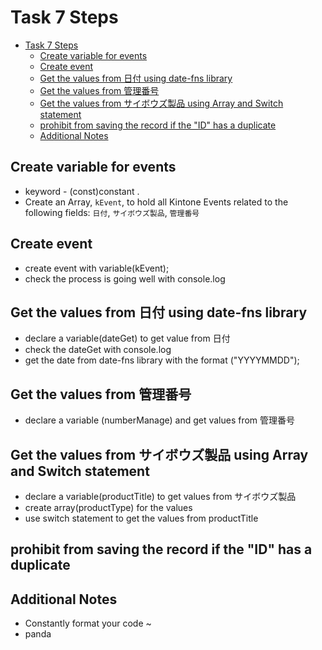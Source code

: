 # Task 7 Steps

- [Task 7 Steps](#task-7-steps)
  - [Create variable for events](#create-variable-for-events)
  - [Create event](#create-event)
  - [Get the values from 日付 using date-fns library](#get-the-values-from-日付-using-date-fns-library)
  - [Get the values from 管理番号](#get-the-values-from-管理番号)
  - [Get the values from サイボウズ製品 using Array and Switch statement](#get-the-values-from-サイボウズ製品-using-array-and-switch-statement)
  - [prohibit from saving the record if the "ID" has a duplicate](#prohibit-from-saving-the-record-if-the-id-has-a-duplicate)
  - [Additional Notes](#additional-notes)

## Create variable for events

- keyword - (const)constant .
- Create an Array, `kEvent`, to hold all Kintone Events related to the following fields: `日付`, `サイボウズ製品`, `管理番号`

## Create event

- create event with variable(kEvent);
- check the process is going well with console.log

## Get the values from 日付 using date-fns library

- declare a variable(dateGet) to get value from 日付
- check the dateGet with console.log
- get the date from date-fns library with the format ("YYYYMMDD");

## Get the values from 管理番号

- declare a variable (numberManage) and get values from 管理番号

## Get the values from サイボウズ製品 using Array and Switch statement

- declare a variable(productTitle) to get values from サイボウズ製品
- create array(productType) for the values
- use switch statement to get the values from productTitle

## prohibit from saving the record if the "ID" has a duplicate

## Additional Notes

- Constantly format your code ~
- panda

